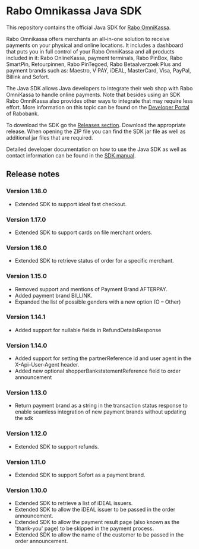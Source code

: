 # Rabo Omnikassa Java SDK

This repository contains the official Java SDK for [Rabo OmniKassa](https://www.rabobank.nl/omnikassa).

Rabo Omnikassa offers merchants an all-in-one solution to receive payments on your physical and online locations. It
includes a dashboard that puts you in full control of your Rabo OmniKassa and all products included in it: Rabo
OnlineKassa, payment terminals, Rabo PinBox, Rabo SmartPin, Retourpinnen, Rabo PinTegoed, Rabo Betaalverzoek Plus and
payment brands such as: Maestro, V PAY, iDEAL, MasterCard, Visa, PayPal, Billink and Sofort.

The Java SDK allows Java developers to integrate their web shop with Rabo OmniKassa to handle online payments. Note that
besides using an SDK Rabo OmniKassa also provides other ways to integrate that may require less effort. More information
on this topic can be found on the [Developer Portal](https://developer.rabobank.nl/overview/rabo-omnikassa) of Rabobank.

To download the SDK go the [Releases section](https://github.com/rabobank-nederland/omnikassa-java-sdk/releases).
Download the appropriate release. When opening the ZIP file you can find the SDK jar file as well as additional jar
files that are required.

Detailed developer documentation on how to use the Java SDK as well as contact information can be found in
the [SDK manual](https://github.com/rabobank-nederland/omnikassa-sdk-doc/blob/main/README.md).

## Release notes

### Version 1.18.0

* Extended SDK to support ideal fast checkout.

### Version 1.17.0

* Extended SDK to support cards on file merchant orders.

### Version 1.16.0

* Extended SDK to retrieve status of order for a specific merchant.

### Version 1.15.0

* Removed support and mentions of Payment Brand AFTERPAY.
* Added payment brand BILLINK.
* Expanded the list of possible genders with a new option (O – Other)

### Version 1.14.1

* Added support for nullable fields in RefundDetailsResponse

### Version 1.14.0

* Added support for setting the partnerReference id and user agent in the X-Api-User-Agent header.
* Added new optional shopperBankstatementReference field to order announcement

### Version 1.13.0

* Return payment brand as a string in the transaction status response to enable seamless integration of new payment
  brands without updating the sdk

### Version 1.12.0

* Extended SDK to support refunds.

### Version 1.11.0

* Extended SDK to support Sofort as a payment brand.

### Version 1.10.0

* Extended SDK to retrieve a list of iDEAL issuers.
* Extended SDK to allow the iDEAL issuer to be passed in the order announcement.
* Extended SDK to allow the payment result page (also known as the 'thank-you' page) to be skipped in the payment
  process.
* Extended SDK to allow the name of the customer to be passed in the order announcement.
